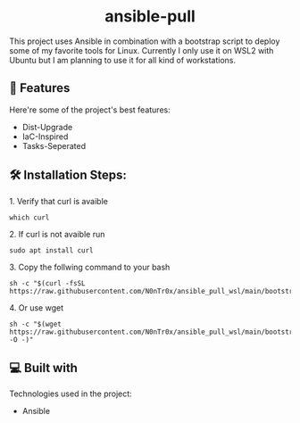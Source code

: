 <h1 align="center" id="title">ansible-pull</h1>

<p id="description">This project uses Ansible in combination with a bootstrap script to deploy some of my favorite tools for Linux. Currently I only use it on WSL2 with Ubuntu but I am planning to use it for all kind of workstations.</p>

  
  
<h2>🧐 Features</h2>

Here're some of the project's best features:

*   Dist-Upgrade
*   IaC-Inspired
*   Tasks-Seperated

<h2>🛠️ Installation Steps:</h2>

<p>1. Verify that curl is avaible</p>

```
which curl
```

<p>2. If curl is not avaible run</p>

```
sudo apt install curl
```

<p>3. Copy the follwing command to your bash</p>

```
sh -c "$(curl -fsSL https://raw.githubusercontent.com/N0nTr0x/ansible_pull_wsl/main/bootstrap.sh)"
```

<p>4. Or use wget</p>

```
sh -c "$(wget https://raw.githubusercontent.com/N0nTr0x/ansible_pull_wsl/main/bootstrap.sh -O -)"
```

  
  
<h2>💻 Built with</h2>

Technologies used in the project:

*   Ansible
